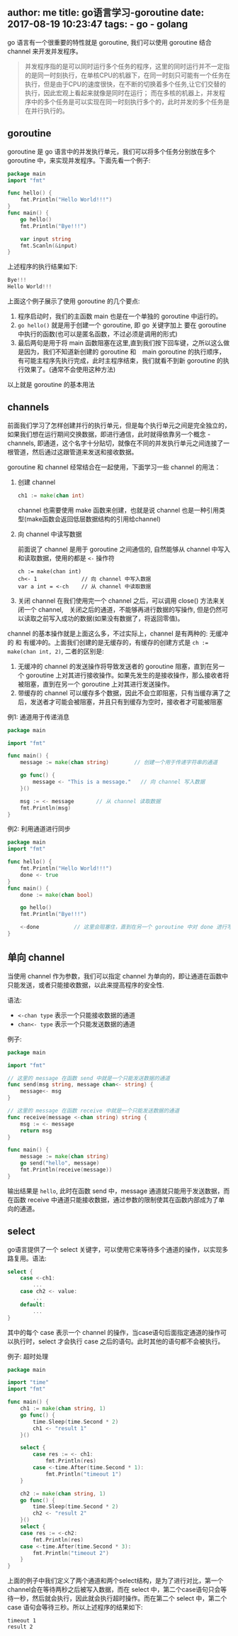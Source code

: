 author: me
title: go语言学习-goroutine
date: 2017-08-19 10:23:47
tags:
    - go
    - golang
---

go 语言有一个很重要的特性就是 goroutine, 我们可以使用 goroutine 结合 channel 来开发并发程序。

> 并发程序指的是可以同时运行多个任务的程序，这里的同时运行并不一定指的是同一时刻执行，在单核CPU的机器下，在同一时刻只可能有一个任务在执行，但是由于CPU的速度很快，在不断的切换着多个任务,让它们交替的执行，因此宏观上看起来就像是同时在运行； 而在多核的机器上，并发程序中的多个任务是可以实现在同一时刻执行多个的，此时并发的多个任务是在并行执行的。

## goroutine

goroutine 是 go 语言中的并发执行单元，我们可以将多个任务分别放在多个 goroutine 中，来实现并发程序。下面先看一个例子:

```go
package main
import "fmt"

func hello() {
	fmt.Println("Hello World!!!")
}
func main() {
	go hello()
	fmt.Println("Bye!!!")

    var input string
    fmt.Scanln(&input)
}
```

上述程序的执行结果如下:

```go
Bye!!!
Hello World!!!
```

上面这个例子展示了使用 goroutine 的几个要点:

1. 程序启动时，我们的主函数 main 也是在一个单独的 goroutine 中运行的。
2. `go hello()` 就是用于创建一个 goroutine, 即 go 关键字加上 要在 goroutine 中执行的函数(也可以是匿名函数，不过必须是调用的形式)
3. 最后两句是用于将 main 函数阻塞在这里,直到我们按下回车键，之所以这么做是因为，我们不知道新创建的 goroutine 和　main goroutine 的执行顺序，有可能主程序先执行完成，此时主程序结束，我们就看不到新 goroutine 的执行效果了。(通常不会使用这种方法)

以上就是 goroutine 的基本用法

## channels

前面我们学习了怎样创建并行的执行单元，但是每个执行单元之间是完全独立的，如果我们想在运行期间交换数据，即进行通信，此时就得依靠另一个概念 - channels, 即通道，这个名字十分贴切，就像在不同的并发执行单元之间连接了一根管道，然后通过这跟管道来发送和接收数据。

goroutine 和 channel 经常结合在一起使用，下面学习一些 channel 的用法：

1. 创建 channel
    
    ```go
    ch1 := make(chan int)
    ```
    channel 也需要使用 make 函数来创建，也就是说 channel 也是一种引用类型(make函数会返回低层数据结构的引用给channel)

2. 向 channel 中读写数据

    前面说了 channel 是用于 goroutine 之间通信的, 自然能够从 channel 中写入和读取数据，使用的都是 `<-` 操作符

    ```
    ch := make(chan int)
    ch<- 1              // 向 channel 中写入数据
    var a int = <-ch    // 从 channel 中读取数据
    ```
3. 关闭 channel
    在我们使用完一个 channel 之后，可以调用 close() 方法来关闭一个 channel,　关闭之后的通道，不能够再进行数据的写操作, 但是仍然可以读取之前写入成功的数据(如果没有数据了，将返回零值)。

channel 的基本操作就是上面这么多，不过实际上，channel 是有两种的: 无缓冲的 和 有缓冲的。上面我们创建的是无缓存的，有缓存的创建方式是 `ch := make(chan int, 2)`, 二者的区别是:

1. 无缓冲的 channel 的发送操作将导致发送者的 goroutine 阻塞，直到在另一个 goroutine 上对其进行接收操作。如果先发生的是接收操作，那么接收者将被阻塞，直到在另一个 goroutine 上对其进行发送操作。
2. 带缓存的 channel 可以缓存多个数据，因此不会立即阻塞，只有当缓存满了之后，发送者才可能会被阻塞，并且只有到缓存为空时，接收者才可能被阻塞

例1: 通道用于传递消息

```go
package main

import "fmt"

func main() {
	message := make(chan string)  		// 创建一个用于传递字符串的通道

	go func() {
		message <- "This is a message."   // 向 channel 写入数据
	}()

	msg := <- message		// 从 channel 读取数据
	fmt.Println(msg)
}
```

例2: 利用通道进行同步

```go
package main
import "fmt"

func hello() {
	fmt.Println("Hello World!!!")
    done <- true          
}
func main() {
    done := make(chan bool)

	go hello()
	fmt.Println("Bye!!!")

    <-done           // 这里会阻塞住，直到在另一个 goroutine 中对 done 进行写入操作之后
}
```

## 单向 channel

当使用 channel 作为参数，我们可以指定 channel 为单向的，即让通道在函数中只能发送，或者只能接收数据，以此来提高程序的安全性.

语法:

- `<-chan type` 表示一个只能接收数据的通道
- `chan<- type` 表示一个只能发送数据的通道

例子:

```go
package main

import "fmt"

// 这里的 message 在函数 send 中就是一个只能发送数据的通道
func send(msg string, message chan<- string) {
    message<- msg
}

// 这里的 message 在函数 receive 中就是一个只能发送数据的通道
func receive(message <-chan string) string {
    msg := <- message
    return msg
}

func main() {
    message := make(chan string)
    go send("hello", message)
    fmt.Println(receive(message))
}
```

输出结果是 `hello`, 此时在函数 send 中，message 通道就只能用于发送数据，而在函数 receive 中通道只能接收数据，通过参数的限制使其在函数内部成为了单向的通道。

## select

go语言提供了一个 select 关键字，可以使用它来等待多个通道的操作，以实现多路复用。语法:

```go
select {
    case <-ch1:
        ...
    case ch2 <- value:
        ...
    default:
        ...
}
```

其中的每个 case 表示一个 channel 的操作，当case语句后面指定通道的操作可以执行时，select 才会执行 case 之后的语句。此时其他的语句都不会被执行。

例子: 超时处理

```go
package main

import "time"
import "fmt"

func main() {
    ch1 := make(chan string, 1)
    go func() {
        time.Sleep(time.Second * 2)
        ch1 <- "result 1"
    }()

    select {
        case res := <- ch1:
            fmt.Println(res)
        case <-time.After(time.Second * 1):
            fmt.Println("timeout 1")
    }

    ch2 := make(chan string, 1)
    go func() {
        time.Sleep(time.Second * 2)
        ch2 <- "result 2"
    }()
    select {
    case res := <-ch2:
        fmt.Println(res)
    case <-time.After(time.Second * 3):
        fmt.Println("timeout 2")
    }
}
```

上面的例子中我们定义了两个通道和两个select结构，是为了进行对比，第一个channel会在等待两秒之后被写入数据，而在 select 中，第二个case语句只会等待一秒，然后就会执行，因此就会执行超时操作。而在第二个 select 中，第二个 case 语句会等待三秒。所以上述程序的结果如下:

```
timeout 1
result 2
```
